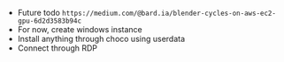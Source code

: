 * Future todo `https://medium.com/@bard.ia/blender-cycles-on-aws-ec2-gpu-6d2d3583b94c`
* For now, create windows instance
* Install anything through choco using userdata
* Connect through RDP
